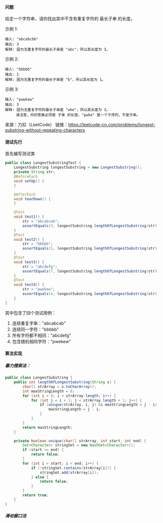 #### 问题
给定一个字符串，请你找出其中不含有重复字符的 最长子串 的长度。

示例 1:
```
输入: "abcabcbb"
输出: 3 
解释: 因为无重复字符的最长子串是 "abc"，所以其长度为 3。
```
示例 2:
```
输入: "bbbbb"
输出: 1
解释: 因为无重复字符的最长子串是 "b"，所以其长度为 1。
```
示例 3:
```
输入: "pwwkew"
输出: 3
解释: 因为无重复字符的最长子串是 "wke"，所以其长度为 3。
     请注意，你的答案必须是 子串 的长度，"pwke" 是一个子序列，不是子串。
```
来源：力扣（LeetCode）
链接：https://leetcode-cn.com/problems/longest-substring-without-repeating-characters
#### 测试先行
首先编写测试类
```java
public class LongestSubstringTest {
    LongestSubstring longestSubstring = new LongestSubstring();
    private String str;
    @BeforeEach
    void setUp() {
    }

    @AfterEach
    void tearDown() {
    }

    @Test
    void test1() {
        str = "abcabcab";
        assertEquals(3, longestSubstring.lengthOfLongestSubstring(str));
    }
    @Test
    void test2() {
        str = "bbbbb";
        assertEquals(1, longestSubstring.lengthOfLongestSubstring(str));
    }
    @Test
    void test3() {
        str = "abcdefg";
        assertEquals(7, longestSubstring.lengthOfLongestSubstring(str));
    }
    @Test
    void test4() {
        str = "pwekew";
        assertEquals(4, longestSubstring.lengthOfLongestSubstring(str));
    }
}
```
其中包含了四个测试用例：
1. 连续重复字串："abcabcab"
2. 连续同一字符："bbbbb"
3. 所有字符都不相同："abcdefg"
4. 包含随机相同字符："pwekew"
#### 算法实现
##### 暴力搜索法：
```java
public class LongestSubstring {
    public int lengthOfLongestSubstring(String s) {
        char[] strArray = s.toCharArray();
        int maxStringLength = 0;
        for (int i = 0; i < strArray.length; i++) {
            for (int j = i + 1; j < strArray.length + 1; j++) {
                if (unique(strArray, i, j) && maxStringLength < j - i) {
                    maxStringLength = j - i;
                }
            }
        }
        return maxStringLength;
    }

    private boolean unique(char[] strArray, int start, int end) {
        Set<Character> stringSet = new HashSet<Character>();
        if (start >= end) {
            return false;
        }
        for (int i = start; i < end; i++) {
            if (!stringSet.contains(strArray[i])) {
                stringSet.add(strArray[i]);
            } else {
                return false;
            }
        }
        return true;
    }
}
```
##### 滑动窗口法
```java
```
